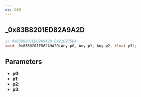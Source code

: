 ```yaml
---
ns: CAM
---
```

## _0x83B8201ED82A9A2D

```c
// 0x83B8201ED82A9A2D 0x21D275DA
void _0x83B8201ED82A9A2D(Any p0, Any p1, Any p2, float p3);
```


## Parameters
* **p0**: 
* **p1**: 
* **p2**: 
* **p3**: 

